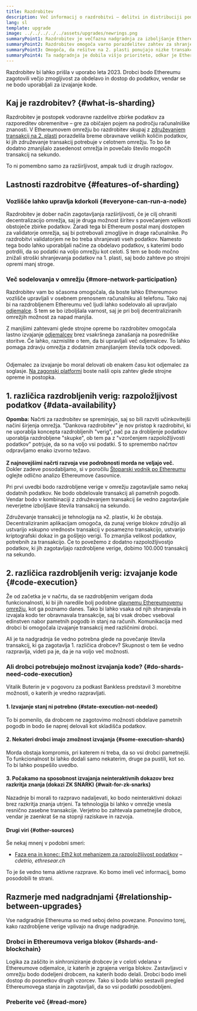 ```yaml
---
title: Razdrobitev
description: Več informacij o razdrobitvi – delitvi in distribuciji podatkovnega prometa, ki Ethereumu zagotavljata večjo zmogljivost obdelovanja transakcij in lažje izvajanje.
lang: sl
template: upgrade
image: ../../../../../assets/upgrades/newrings.png
summaryPoint1: Razdrobitev je večfazna nadgradnja za izboljšanje Ethereumove razširljivosti in kapacitete.
summaryPoint2: Razdrobitev omogoča varno porazdelitev zahtev za shranjevanje podatkov, kar omogoča še cenejše zagotavljanje skupnih vrednosti in preprostejše upravljanje vozlišč.
summaryPoint3: Omogoča, da rešitve na 2. plasti ponujajo nizke transakcijske provizije, hkrati pa izrabljajo Ethereumovo zaščito.
summaryPoint4: Ta nadgradnja je dobila višjo prioriteto, odkar je Ethereum začel uporabljati mehanizem dokaza o deležu.
---
```


<UpgradeStatus dateKey="page-upgrades-shards-date">
    Razdrobitev bi lahko prišla v uporabo leta 2023. Drobci bodo Ethereumu zagotovili večjo zmogljivost za obdelavo in dostop do podatkov, vendar se ne bodo uporabljali za izvajanje kode.
</UpgradeStatus>

## Kaj je razdrobitev? {#what-is-sharding}

Razdrobitev je postopek vodoravne razdelitve zbirke podatkov za razporeditev obremenitve – gre za običajen pojem na področju računalniške znanosti. V Ethereumovem omrežju bo razdrobitev skupaj z [združevanjem transakcij na 2. plasti](/layer-2/) porazdelila breme obravnave velikih količin podatkov, ki jih združevanje transakcij potrebuje v celotnem omrežju. To bo še dodatno zmanjšalo zasedenost omrežja in povečalo število mogočih transakcij na sekundo.

To ni pomembno samo za razširljivost, ampak tudi iz drugih razlogov.

## Lastnosti razdrobitve {#features-of-sharding}

### Vozlišče lahko upravlja kdorkoli {#everyone-can-run-a-node}

Razdrobitev je dober način zagotavljanja razširljivosti, če je cilj ohraniti decentralizacijo omrežja, saj je druga možnost širitev s povečanjem velikosti obstoječe zbirke podatkov. Zaradi tega bi Ethereum postal manj dostopen za validatorje omrežja, saj bi potrebovali zmogljive in drage računalnike. Po razdrobitvi validatorjem ne bo treba shranjevati vseh podatkov. Namesto tega bodo lahko uporabljali načine za obdelavo podatkov, s katerimi bodo potrdili, da so podatki na voljo omrežju kot celoti. S tem se bodo močno znižali stroški shranjevanja podatkov na 1. plasti, saj bodo zahteve po strojni opremi manj stroge.

### Več sodelovanja v omrežju {#more-network-participation}

Razdrobitev vam bo sčasoma omogočala, da boste lahko Ethereumovo vozlišče upravljali v osebnem prenosnem računalniku ali telefonu. Tako naj bi na razdrobljenem Ethereumu več ljudi lahko sodelovalo ali upravljalo [odjemalce](/developers/docs/nodes-and-clients/). S tem se bo izboljšala varnost, saj je pri bolj decentraliziranih omrežjih možnost za napad manjša.

Z manjšimi zahtevami glede strojne opreme bo razdrobitev omogočala lastno izvajanje [odjemalcev](/developers/docs/nodes-and-clients/) brez vsakršnega zanašanja na posredniške storitve. Če lahko, razmislite o tem, da bi upravljali več odjemalcev. To lahko pomaga zdravju omrežja z dodatnim zmanjšanjem števila točk odpovedi.

<br />

<InfoBanner isWarning>
  Odjemalec za izvajanje bo moral delovati ob enakem času kot odjemalec za soglasje. <a href="https://launchpad.xircanet" target="_blank">Na zagonski platformi</a> boste našli opis zahtev glede strojne opreme in postopka.
</InfoBanner>

## 1. različica razdrobljenih verig: razpoložljivost podatkov {#data-availability}

<InfoBanner emoji=":construction:" isWarning>
  <strong>Opomba:</strong> Načrti za razdrobitev se spreminjajo, saj so bili razviti učinkovitejši načini širjenja omrežja. "Dankova razdrobitev" je nov pristop k razdrobitvi, ki ne uporablja koncepta razdrobljenih "verig", pač pa za drobljenje podatkov uporablja razdrobljene "skupke", ob tem pa z "vzorčenjem razpoložljivosti podatkov" potrjuje, da so na voljo vsi podatki. S to spremembo načrtov odpravljamo enako izvorno težavo.<br/><br/>
  <strong>Z najnovejšimi načrti razvoja vse podrobnosti morda ne veljajo več.</strong> Dokler zadeve posodabljamo, si v poročilu <a href="https://members.delphidigital.io/reports/the-hitchhikers-guide-to-ethereum">Štoparski vodnik po Ethereumu</a> oglejte odlično analizo Ethereumove časovnice.
</InfoBanner>

Pri prvi uvedbi bodo razdrobljene verige v omrežju zagotavljale samo nekaj dodatnih podatkov. Ne bodo obdelovale transakcij ali pametnih pogodb. Vendar bodo v kombinaciji z združevanjem transakcij še vedno zagotavljale neverjetne izboljšave števila transakcij na sekundo.

Združevanje transakcij je tehnologija na »2. plasti«, ki že obstaja. Decentraliziranim aplikacijam omogoča, da zunaj verige blokov združijo ali ustvarijo »skupno vrednost« transakcij v posamezno transakcijo, ustvarijo kriptografski dokaz in ga pošljejo verigi. To zmanjša velikost podatkov, potrebnih za transakcijo. Če to povežemo z dodatno razpoložljivostjo podatkov, ki jih zagotavljajo razdrobljene verige, dobimo 100.000 transakcij na sekundo.

## 2. različica razdrobljenih verig: izvajanje kode {#code-execution}

Že od začetka je v načrtu, da se razdrobljenim verigam doda funkcionalnosti, ki bi jih naredile bolj podobne [glavnemu Ethereumovemu omrežju](/glossary/#mainnet), kot ga poznamo danes. Tako bi lahko vsaka od njih shranjevala in izvajala kodo ter obravnavala transakcije, saj bi vsak drobec vseboval edinstven nabor pametnih pogodb in stanj na računih. Komunikacija med drobci bi omogočala izvajanje transakcij med različnimi drobci.

Ali je ta nadgradnja še vedno potrebna glede na povečanje števila transakcij, ki ga zagotavlja 1. različica drobcev? Skupnost o tem še vedno razpravlja, videti pa je, da je na voljo več možnosti.

### Ali drobci potrebujejo možnost izvajanja kode? {#do-shards-need-code-execution}

Vitalik Buterin je v pogovoru za podkast Bankless predstavil 3 morebitne možnosti, o katerih je vredno razpravljati.

<YouTube id="-R0j5AMUSzA" start="5841" />

#### 1. Izvajanje stanj ni potrebno {#state-execution-not-needed}

To bi pomenilo, da drobcem ne zagotovimo možnosti obdelave pametnih pogodb in bodo še naprej delovali kot skladišča podatkov.

#### 2. Nekateri drobci imajo zmožnost izvajanja {#some-execution-shards}

Morda obstaja kompromis, pri katerem ni treba, da so vsi drobci pametnejši. To funkcionalnost bi lahko dodali samo nekaterim, druge pa pustili, kot so. To bi lahko pospešilo uvedbo.

#### 3. Počakamo na sposobnost izvajanja neinteraktivnih dokazov brez razkritja znanja (dokazi ZK SNARK) {#wait-for-zk-snarks}

Nazadnje bi morali to razpravo nadaljevati, ko bodo neinteraktivni dokazi brez razkritja znanja utrjeni. Ta tehnologija bi lahko v omrežje vnesla resnično zasebne transakcije. Verjetno bo zahtevala pametnejše drobce, vendar je zaenkrat še na stopnji raziskave in razvoja.

#### Drugi viri {#other-sources}

Še nekaj mnenj v podobni smeri:

- [Faza ena in konec: Eth2 kot mehanizem za razpoložljivost podatkov](https://ethresear.ch/t/phase-one-and-done-eth2-as-a-data-availability-engine/5269/8) – _cdetrio, ethresear.ch_

To je še vedno tema aktivne razprave. Ko bomo imeli več informacij, bomo posodobili te strani.

## Razmerje med nadgradnjami {#relationship-between-upgrades}

Vse nadgradnje Ethereuma so med seboj delno povezane. Ponovimo torej, kako razdrobljene verige vplivajo na druge nadgradnje.

### Drobci in Ethereumova veriga blokov {#shards-and-blockchain}

Logika za zaščito in sinhroniziranje drobcev je v celoti vdelana v Ethereumove odjemalce, iz katerih je zgrajena veriga blokov. Zastavljavci v omrežju bodo dodeljeni drobcem, na katerih bodo delali. Drobci bodo imeli dostop do posnetkov drugih vzorcev. Tako si bodo lahko sestavili pregled Ethereumovega stanja in zagotavljali, da so vsi podatki posodobljeni.

### Preberite več {#read-more}

<ShardChainsList />
